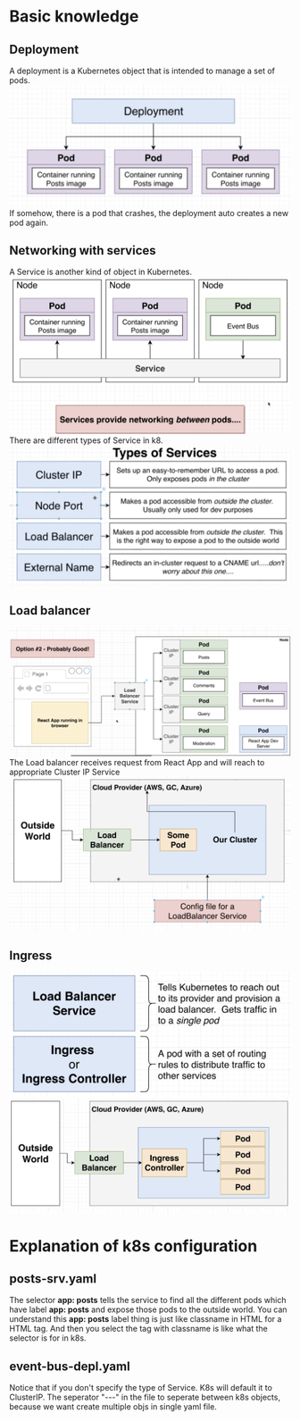 # Basic knowledge
## Deployment
A deployment is a Kubernetes object that is intended to manage a set of pods.
![Deployment](../../images/Deployment.png)
If somehow, there is a pod that crashes, the deployment auto creates a new pod again.
## Networking with services
A Service is another kind of object in Kubernetes.
![Service](../../images/Service.png)
There are different types of Service in k8.
![Service Types](../../images/ServiceTypes.png)
## Load balancer
![How Load Balancer works](../../images/LoadBalancer.png)
The Load balancer receives request from React App and will reach to appropriate Cluster IP Service
![How Load Balancer works 2](../../images/LoadBalancer2.png)
## Ingress
![Ingress Definition](../../images/Ingress.png)
![How Ingress works](../../images/IngressMechanism.png)

# Explanation of k8s configuration
## posts-srv.yaml
The selector **app: posts** tells the service to find all the different pods which have label **app: posts** and expose those pods to the outside world. You can understand this **app: posts** label thing is just like classname in HTML for a HTML tag. And then you select the tag with classname is like what the selector is for in k8s.

## event-bus-depl.yaml
Notice that if you don't specify the type of Service. K8s will default it to ClusterIP.
The seperator "---" in the file to seperate between k8s objects, because we want create multiple objs in single yaml file.